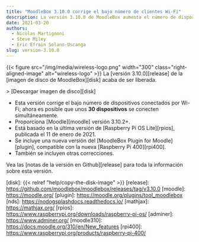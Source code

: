 ```yaml
---
title: "MoodleBox 3.10.0 corrige el bajo número de clientes Wi-Fi"
description: La versión 3.10.0 de MoodleBox aumenta el número de dispositivos conectados simultáneamente vía Wi-Fi a aproximadamente 30 dispositivos.
date: 2021-03-20
authors:
  - Nicolas Martignoni
  - Steve Miley
  - Eric Efrain Solano-Uscanga
slug: version-3.10.0
---
```


{{< figure src="/img/media/wireless-logo.png" width="300" class="right-aligned-image" alt="wireless-logo" >}}
La [versión 3.10.0][release] de la [imagen de disco de MoodleBox][disk] acaba de ser liberada.

&gt; [Descargar imagen de disco][disk]

  - Esta versión corrige el bajo número de dispositivos conectados por Wi-Fi; ahora es posible que unos __30 dispositivos__ se conecten simultáneamente.
  - Proporciona [Moodle][moodle] versión 3.10.2+.
  - Está basado en la última versión de [Raspberry Pi OS Lite][rpios], publicada el 11 de enero de 2021.
  - Se incluye una nueva versión del [MoodleBox Plugin for Moodle][plugin], compatible con la nueva [Raspberry Pi 400][rpi400].
  - También se incluyen otras correcciones.

Vea las [notas de la versión en Github][release] para toda la información sobre esta versión.

 [disk]: {{< relref "help/copy-the-disk-image" >}}
 [release]: https://github.com/moodlebox/moodlebox/releases/tag/v3.10.0
 [moodle]: https://moodle.org/
 [plugin]: https://moodle.org/plugins/tool_moodlebox
 [nds]: https://nodogsplashdocs.readthedocs.io/
 [mathjax]: https://mathjax.org/
 [rpios]: https://www.raspberrypi.org/downloads/raspberry-pi-os/
 [adminer]: https://www.adminer.org/
 [moodle310]: https://docs.moodle.org/310/en/New_features
 [rpi400]: https://www.raspberrypi.org/products/raspberry-pi-400/
